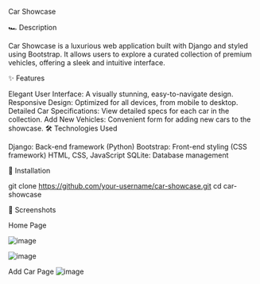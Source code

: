 Car Showcase

🏎️ Description

Car Showcase is a luxurious web application built with Django and styled using Bootstrap. It allows users to explore a curated collection of premium vehicles, offering a sleek and intuitive interface.

✨ Features

Elegant User Interface: A visually stunning, easy-to-navigate design.
Responsive Design: Optimized for all devices, from mobile to desktop.
Detailed Car Specifications: View detailed specs for each car in the collection.
Add New Vehicles: Convenient form for adding new cars to the showcase.
🛠️ Technologies Used

Django: Back-end framework (Python)
Bootstrap: Front-end styling (CSS framework)
HTML, CSS, JavaScript
SQLite: Database management

🚀 Installation

git clone https://github.com/your-username/car-showcase.git
cd car-showcase

📸 Screenshots

Home Page

![image](https://github.com/user-attachments/assets/8752665f-a017-41b9-bb7d-fbca8f1ca09c)

![image](https://github.com/user-attachments/assets/886629ca-08ac-4a7c-b53f-1ef236045b1e)

Add Car Page
![image](https://github.com/user-attachments/assets/aace999f-69b0-4c40-a116-e7d761f0f01c)

